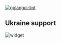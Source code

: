 [![golangci-lint](https://github.com/Gasoid/regular-go-bot/actions/workflows/golangci-lint.yml/badge.svg?branch=master)](https://github.com/Gasoid/regular-go-bot/actions/workflows/golangci-lint.yml)

## Ukraine support
![widget](https://user-images.githubusercontent.com/669491/155887523-e32959dc-db97-44e7-89c6-aeb07e8689a3.svg)
